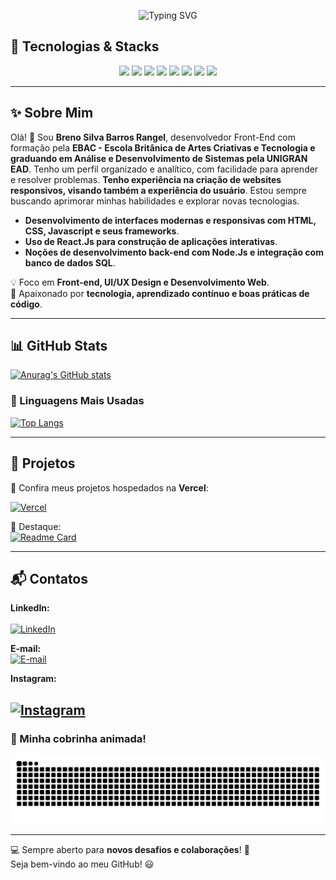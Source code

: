 <p align="center">
  <img src="https://readme-typing-svg.herokuapp.com?font=Fira+Code&weight=700&size=22&pause=1000&color=8A2BE2&center=true&width=435&lines=%F0%9F%9A%80+Bem-vindo+ao+meu+GitHub!" alt="Typing SVG" />
</p>

## 🔧 Tecnologias & Stacks  
<p align="center">
  <img src="https://cdn.jsdelivr.net/gh/devicons/devicon/icons/html5/html5-original.svg" width="50px" />  
  <img src="https://cdn.jsdelivr.net/gh/devicons/devicon/icons/css3/css3-original.svg" width="50px" />  
  <img src="https://cdn.jsdelivr.net/gh/devicons/devicon/icons/javascript/javascript-original.svg" width="50px" />  
  <img src="https://cdn.jsdelivr.net/gh/devicons/devicon/icons/react/react-original.svg" width="50px" />  
  <img src="https://cdn.jsdelivr.net/gh/devicons/devicon/icons/typescript/typescript-original.svg" width="50px" />  
  <img src="https://cdn.jsdelivr.net/gh/devicons/devicon/icons/sass/sass-original.svg" width="50px" />  
  <img src="https://cdn.jsdelivr.net/gh/devicons/devicon/icons/nodejs/nodejs-original.svg" width="50px" />  
  <img src="https://cdn.jsdelivr.net/gh/devicons/devicon/icons/figma/figma-original.svg" width="50px" />  
</p>


---

## ✨ Sobre Mim  
Olá! 👋 Sou **Breno Silva Barros Rangel**, desenvolvedor Front-End com formação pela **EBAC - Escola Britânica de Artes Criativas e Tecnologia e graduando em Análise e Desenvolvimento de Sistemas pela UNIGRAN EAD**. Tenho um perfil organizado e analítico, com facilidade para aprender e resolver problemas.
**Tenho experiência na criação de websites responsivos, visando também a experiência do usuário**. Estou sempre buscando aprimorar minhas habilidades e explorar novas tecnologias.
 - **Desenvolvimento de interfaces modernas e responsivas com HTML, CSS, Javascript e seus frameworks**.
 - **Uso de React.Js para construção de aplicações interativas**.
 - **Noções de desenvolvimento back-end com Node.Js e integração com banco de dados SQL**.

💡 Foco em **Front-end, UI/UX Design e Desenvolvimento Web**.   
🎯 Apaixonado por **tecnologia, aprendizado contínuo e boas práticas de código**.  

---

## 📊 GitHub Stats  
[![Anurag's GitHub stats](https://github-readme-stats.vercel.app/api?username=Oberon-23&show_icons=true&theme=dark)](https://github.com/Oberon-23/github-readme-stats)

### 🚀 Linguagens Mais Usadas  
[![Top Langs](https://github-readme-stats.vercel.app/api/top-langs/?username=Oberon-23&layout=compact&theme=dark)](https://github.com/anuraghazra/github-readme-stats)

---

## 🚀 Projetos  
🔗 Confira meus projetos hospedados na **Vercel**:

[![Vercel](https://img.shields.io/badge/-Vercel-000?style=for-the-badge&logo=vercel&logoColor=white)](https://vercel.com/oberon-23s-projects)  

📌 Destaque:  
[![Readme Card](https://github-readme-stats.vercel.app/api/pin/?username=Oberon-23&repo=pedrogithub2406.github.io&theme=dark)](https://github.com/anuraghazra/github-readme-stats)  

---

## 📬 Contatos  

**LinkedIn:**  
<br />
[![LinkedIn](https://img.shields.io/badge/LinkedIn-800080?style=for-the-badge&logo=linkedin&logoColor=white)](https://www.linkedin.com/in/brenosilvarangel/)  

**E-mail:**
<br />
[![E-mail](https://img.shields.io/badge/Email-800080?style=for-the-badge&logo=Outlook&logoColor=white)](mailto:brenoosbr@outlook.com)  

**Instagram:**
<br />

[![Instagram](https://img.shields.io/badge/Instagram-800080?style=for-the-badge&logo=Instagram&logoColor=white)](https://www.instagram.com/breno.sbr/)
---

### 🐍 Minha cobrinha animada!
<p align="center">
  <img src="https://github.com/Oberon-23/Oberon-23/blob/output/github-contribution-grid-snake.svg" alt="Snake animation" />
</p>

---

💻 Sempre aberto para **novos desafios e colaborações**! 🚀  
Seja bem-vindo ao meu GitHub! 😃  
